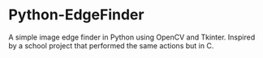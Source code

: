 # Python-EdgeFinder
A simple image edge finder in Python using OpenCV and Tkinter. Inspired by a school project that performed the same actions but in C.
